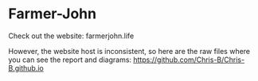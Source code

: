 # Farmer-John

Check out the website: farmerjohn.life

However, the website host is inconsistent, so here are the raw files where you can see the report and diagrams: https://github.com/Chris-B/Chris-B.github.io
